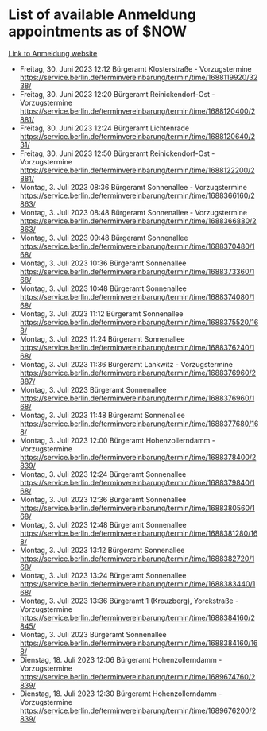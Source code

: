 # List of available Anmeldung appointments as of $NOW
[Link to Anmeldung website](https://service.berlin.de/terminvereinbarung/termin/tag.php?termin=1&anliegen[]=120686&dienstleisterlist=122210,122217,327316,122219,327312,122227,327314,122231,327346,122243,327348,122254,122252,329742,122260,329745,122262,329748,122271,327278,122273,327274,122277,327276,330436,122280,327294,122282,327290,122284,327292,122291,327270,122285,327266,122286,327264,122296,327268,150230,329760,122297,327286,122294,327284,122312,329763,122314,329775,122304,327330,122311,327334,122309,327332,317869,122281,327352,122279,329772,122283,122276,327324,122274,327326,122267,329766,122246,327318,122251,327320,122257,327322,122208,327298,122226,327300&herkunft=http%3A%2F%2Fservice.berlin.de%2Fdienstleistung%2F120686%2F)
- Freitag, 30. Juni 2023 12:12 Bürgeramt Klosterstraße - Vorzugstermine https://service.berlin.de/terminvereinbarung/termin/time/1688119920/3238/
- Freitag, 30. Juni 2023 12:20 Bürgeramt Reinickendorf-Ost - Vorzugstermine https://service.berlin.de/terminvereinbarung/termin/time/1688120400/2881/
- Freitag, 30. Juni 2023 12:24 Bürgeramt Lichtenrade https://service.berlin.de/terminvereinbarung/termin/time/1688120640/231/
- Freitag, 30. Juni 2023 12:50 Bürgeramt Reinickendorf-Ost - Vorzugstermine https://service.berlin.de/terminvereinbarung/termin/time/1688122200/2881/
- Montag, 3. Juli 2023 08:36 Bürgeramt Sonnenallee - Vorzugstermine https://service.berlin.de/terminvereinbarung/termin/time/1688366160/2863/
- Montag, 3. Juli 2023 08:48 Bürgeramt Sonnenallee - Vorzugstermine https://service.berlin.de/terminvereinbarung/termin/time/1688366880/2863/
- Montag, 3. Juli 2023 09:48 Bürgeramt Sonnenallee https://service.berlin.de/terminvereinbarung/termin/time/1688370480/168/
- Montag, 3. Juli 2023 10:36 Bürgeramt Sonnenallee https://service.berlin.de/terminvereinbarung/termin/time/1688373360/168/
- Montag, 3. Juli 2023 10:48 Bürgeramt Sonnenallee https://service.berlin.de/terminvereinbarung/termin/time/1688374080/168/
- Montag, 3. Juli 2023 11:12 Bürgeramt Sonnenallee https://service.berlin.de/terminvereinbarung/termin/time/1688375520/168/
- Montag, 3. Juli 2023 11:24 Bürgeramt Sonnenallee https://service.berlin.de/terminvereinbarung/termin/time/1688376240/168/
- Montag, 3. Juli 2023 11:36 Bürgeramt Lankwitz - Vorzugstermine https://service.berlin.de/terminvereinbarung/termin/time/1688376960/2887/
- Montag, 3. Juli 2023  Bürgeramt Sonnenallee https://service.berlin.de/terminvereinbarung/termin/time/1688376960/168/
- Montag, 3. Juli 2023 11:48 Bürgeramt Sonnenallee https://service.berlin.de/terminvereinbarung/termin/time/1688377680/168/
- Montag, 3. Juli 2023 12:00 Bürgeramt Hohenzollerndamm - Vorzugstermine https://service.berlin.de/terminvereinbarung/termin/time/1688378400/2839/
- Montag, 3. Juli 2023 12:24 Bürgeramt Sonnenallee https://service.berlin.de/terminvereinbarung/termin/time/1688379840/168/
- Montag, 3. Juli 2023 12:36 Bürgeramt Sonnenallee https://service.berlin.de/terminvereinbarung/termin/time/1688380560/168/
- Montag, 3. Juli 2023 12:48 Bürgeramt Sonnenallee https://service.berlin.de/terminvereinbarung/termin/time/1688381280/168/
- Montag, 3. Juli 2023 13:12 Bürgeramt Sonnenallee https://service.berlin.de/terminvereinbarung/termin/time/1688382720/168/
- Montag, 3. Juli 2023 13:24 Bürgeramt Sonnenallee https://service.berlin.de/terminvereinbarung/termin/time/1688383440/168/
- Montag, 3. Juli 2023 13:36 Bürgeramt 1 (Kreuzberg), Yorckstraße - Vorzugstermine https://service.berlin.de/terminvereinbarung/termin/time/1688384160/2845/
- Montag, 3. Juli 2023  Bürgeramt Sonnenallee https://service.berlin.de/terminvereinbarung/termin/time/1688384160/168/
- Dienstag, 18. Juli 2023 12:06 Bürgeramt Hohenzollerndamm - Vorzugstermine https://service.berlin.de/terminvereinbarung/termin/time/1689674760/2839/
- Dienstag, 18. Juli 2023 12:30 Bürgeramt Hohenzollerndamm - Vorzugstermine https://service.berlin.de/terminvereinbarung/termin/time/1689676200/2839/
